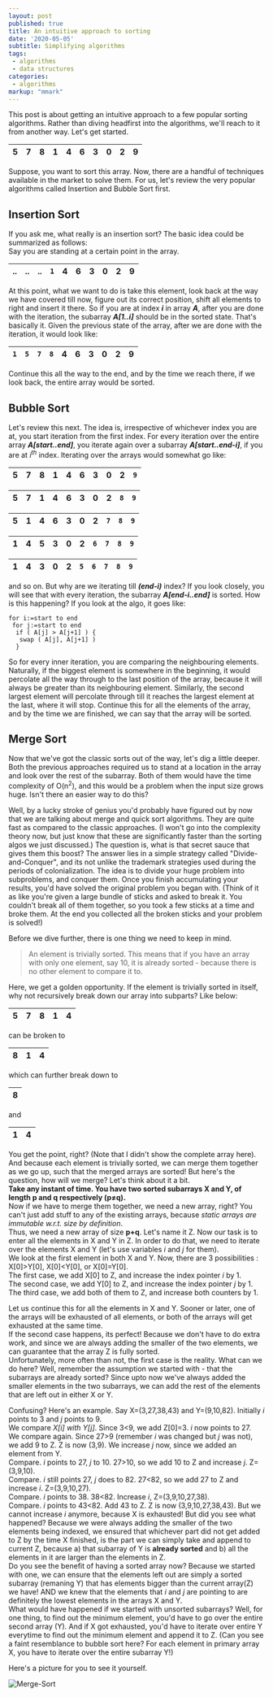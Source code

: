 ```yaml
---
layout: post
published: true
title: An intuitive approach to sorting
date: '2020-05-05'
subtitle: Simplifying algorithms
tags:
 - algorithms
 - data structures
categories:
 - algorithms
markup: "mmark"
---
```


This post is about getting an intuitive approach to a few popular sorting algorithms. Rather than diving headfirst into the algorithms, we'll reach to it from another way. Let's get started.

| 5 | 7 | 8 | 1 | 4 | 6 | 3 | 0 | 2 | 9 |
|---|---|---|---|---|---|---|---|---|---|

Suppose, you want to sort this array. Now, there are a handful of techniques available in the market to solve them. For us, let's review the very popular algorithms called Insertion and Bubble Sort first.

## Insertion Sort
If you ask me, what really is an insertion sort? The basic idea could be summarized as follows:  
Say you are standing at a certain point in the array.


| .. | .. | .. | `1` | 4 | 6 | 3 | 0 | 2 | 9 |
|---|---|---|---|---|---|---|---|---|---|

At this point, what we want to do is take this element, look back at the way we have covered till now, figure out its correct position, shift all elements to right and insert it there. So if you are at index _**i**_ in array _**A**_, after you are done with the iteration, the subarray _**A[1..i]**_ should be in the sorted state. That's basically it. Given the previous state of the array, after we are done with the iteration, it would look like:

| `1` | `5` | `7` | `8` | 4 | 6 | 3 | 0 | 2 | 9 |
|---|---|---|---|---|---|---|---|---|---|

Continue this all the way to the end, and by the time we reach there, if we look back, the entire array would be sorted.

## Bubble Sort
Let's review this next.
The idea is, irrespective of whichever index you are at, you start iteration from the first index. For every iteration over the entire array _**A[start..end]**_, you iterate again over a subarray _**A[start..end-i]**_, if you are at _i<sup>th</sup>_ index. 
Iterating over the arrays would somewhat go like:  

|5 |7 |8 |1 |4 |6 |3 |0 |2 |`9` |
|---|---|---|---|---|---|---|---|---|---|

|5 |7 |1 |4 |6 |3 |0 |2 |`8` |`9`|
|---|---|---|---|---|---|---|---|---|---|

|5 |1 |4 |6 |3 |0 |2 |`7` |`8` |`9` |
|---|---|---|---|---|---|---|---|---|---|

|1 |4 |5 |3 |0 |2 |`6` |`7` |`8` |`9` |
|---|---|---|---|---|---|---|---|---|---|

|1 |4 |3 |0 |2 |`5` |`6` |`7` |`8` |`9` |
|---|---|---|---|---|---|---|---|---|---|

and so on. But why are we iterating till _**(end-i)**_ index? If you look closely, you will see that with every iteration, the subarray _**A[end-i..end]**_ is sorted. How is this happening? If you look at the algo, it goes like:

```
for i:=start to end
 for j:=start to end
  if ( A[j] > A[j+1] ) {
   swap ( A[j], A[j+1] )
  }
```
So for every inner iteration, you are comparing the neighbouring elements. Naturally, if the biggest element is somewhere in the beginning, it would percolate all the way through to the last position of the array, because it will always be greater than its neighbouring element. Similarly, the second largest element will percolate through till it reaches the largest element at the last, where it will stop. Continue this for all the elements of the array, and by the time we are finished, we can say that the array will be sorted.


## Merge Sort
Now that we've got the classic sorts out of the way, let's dig a little deeper. Both the previous approaches required us to stand at a location in the array and look over the rest of the subarray. Both of them would have the time complexity of O(n<sup>2</sup>), and this would be a problem when the input size grows huge. Isn't there an easier way to do this?

Well, by a lucky stroke of genius you'd probably have figured out by now that we are talking about merge and quick sort algorithms. They are quite fast as compared to the classic approaches. (I won't go into the complexity theory now, but just know that these are significantly faster than the sorting algos we just discussed.) The question is, what is that secret sauce that gives them this boost?
The answer lies in a simple strategy called "Divide-and-Conquer", and its not unlike the trademark strategies used during the periods of colonialization. The idea is to divide your huge problem into subproblems, and conquer them. Once you finish accumulating your results, you'd have solved the original problem you began with. (Think of it as like you're given a large bundle of sticks and asked to break it. You couldn't break all of them together, so you took a few sticks at a time and broke them. At the end you collected all the broken sticks and your problem is solved!)

Before we dive further, there is one thing we need to keep in mind.
 >    An element is trivially sorted. This means that if you have an array with only one element, say 10, it is already sorted - because there is no other element to compare it to.

Here, we get a golden opportunity. If the element is trivially sorted in itself, why not recursively break down our array into subparts? Like below:


| 5 | 7 | 8 | 1 | 4 |                 
|---|---|---|---|---|                 


can be broken to 

| 8 | 1 | 4 |   
|---|---|---|

which can further break down to

| 8 |       
|---| 

and     

| 1 | 4 |   
|---|---|

You get the point, right? (Note that I didn't show the complete array here).  
And because each element is trivially sorted, we can merge them together as we go up, such that the merged arrays are sorted!
But here's the question, how will we merge? Let's think about it a bit.  
**Take any instant of time. You have two sorted subarrays X and Y, of length p and q respectively (p≠q).**  
Now if we have to merge them together, we need a new array, right? You can't just add stuff to any of the existing arrays, because _static arrays are immutable w.r.t. size by definition_.  
Thus, we need a new array of size **p+q**. Let's name it Z. Now our task is to enter all the elements in X and Y in Z. In order to do that, we need to iterate over the elements X and Y (let's use variables _i_ and _j_ for them).  
We look at the first element in both X and Y. Now, there are 3 possibilities : X[0]>Y[0], X[0]<Y[0], or X[0]=Y[0].  
The first case, we add X[0] to Z, and increase the index pointer _i_ by 1.  
The second case, we add Y[0] to Z, and increase the index pointer _j_ by 1.  
The third case, we add both of them to Z, and increase both counters by 1.  



Let us continue this for all the elements in X and Y. Sooner or later, one of the arrays will be exhausted of all elements, or both of the arrays will get exhausted at the same time.  
If the second case happens, its perfect! Because we don't have to do extra work, and since we are always adding the smaller of the two elements, we can guarantee that the array Z is fully sorted.  
Unfortunately, more often than not, the first case is the reality. What can we do here? Well, remember the assumption we started with - that the subarrays are already sorted? Since upto now we've always added the smaller elements in the two subarrays, we can add the rest of the elements that are left out in either X or Y.  


Confusing? Here's an example. Say X=(3,27,38,43) and Y=(9,10,82). Initially _i_ points to 3 and _j_ points to 9.  
We compare _X[i] with Y[j]_. Since 3<9, we add Z[0]=3. _i_ now points to 27.  
We compare again. Since 27>9 (remember _i_ was changed but _j_ was not), we add 9 to Z. Z is now (3,9). We increase _j_ now, since we added an element from Y.  
Compare. _i_ points to 27, _j_ to 10. 27>10, so we add 10 to Z and increase _j_. Z=(3,9,10).  
Compare. _i_ still points 27, _j_ does to 82. 27<82, so we add 27 to Z and increase _i_. Z=(3,9,10,27).  
Compare. _i_ points to 38. 38<82. Increase _i_, Z=(3,9,10,27,38).  
Compare. _i_ points to 43<82. Add 43 to Z. Z is now (3,9,10,27,38,43). But we cannot increase _i_ anymore, because X is exhausted!
But did you see what happened? Because we were always adding the smaller of the two elements being indexed, we ensured that whichever part did not get added to Z by the time X finished, is the part we can simply take and append to current Z, because a) that subarray of Y is **already sorted** and b) all the elements in it are larger than the elements in Z.  
Do you see the benefit of having a sorted array now? Because we started with one, we can ensure that the elements left out are simply a sorted subarray (remaning Y) that has elements bigger than the current array(Z) we have! AND we knew that the elements that _i_ and _j_ are pointing to are definitely the lowest elements in the arrays X and Y.  
What would have happened if we started with unsorted subarrays? Well, for one thing, to find out the minimum element, you'd have to go over the entire second array (Y). And if X got exhausted, you'd have to iterate over entire Y everytime to find out the minimum element and append it to Z. (Can you see a faint resemblance to bubble sort here? For each element in primary array X, you have to iterate over the entire subarray Y!) 

Here's a picture for you to see it yourself.  

![Merge-Sort](https://upload.wikimedia.org/wikipedia/commons/thumb/e/e6/Merge_sort_algorithm_diagram.svg/660px-Merge_sort_algorithm_diagram.svg.png)
